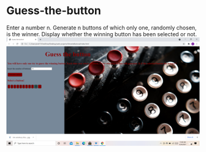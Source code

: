 # Guess-the-button
Enter a number n. Generate n buttons of which only one, randomly chosen, is the winner. Display whether the winning button has been selected or not.
<img src= "2021-04-24 (1).png">
